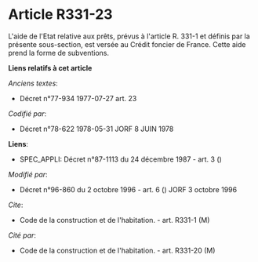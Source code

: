 # Article R331-23

L'aide de l'Etat relative aux prêts, prévus à l'article R. 331-1 et définis par la présente sous-section, est versée au
Crédit foncier de France. Cette aide prend la forme de subventions.

**Liens relatifs à cet article**

_Anciens textes_:

  - Décret n°77-934 1977-07-27 art. 23

_Codifié par_:

  - Décret n°78-622 1978-05-31 JORF 8 JUIN 1978

**Liens**:

  - SPEC_APPLI: Décret n°87-1113 du 24 décembre 1987 - art. 3 ()

_Modifié par_:

  - Décret n°96-860 du 2 octobre 1996 - art. 6 () JORF 3 octobre 1996

_Cite_:

  - Code de la construction et de l'habitation. - art. R331-1 (M)

_Cité par_:

  - Code de la construction et de l'habitation. - art. R331-20 (M)
